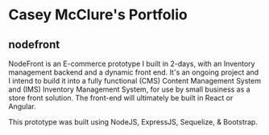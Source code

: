 # Casey McClure's Portfolio

## nodefront

NodeFront is an E-commerce prototype I built in 2-days, with an Inventory management backend and 
a dynamic front end. It's an ongoing project and I intend to build it into a fully functional (CMS) 
Content Management System and (IMS) Inventory Management System, for use by small business as a store
front solution. The front-end will ultimately be built in React or Angular. 

This prototype was built using NodeJS, ExpressJS, Sequelize, & Bootstrap. 
